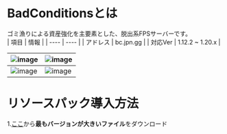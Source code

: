 # BadConditionsとは
ゴミ漁りによる資産強化を主要素とした、脱出系FPSサーバーです。  
| 項目 | 情報 |
| ---- | ---- |
| アドレス | bc.jpn.gg |
| 対応Ver | 1.12.2 ~ 1.20.x |

|  ![image](https://github.com/tsukineko0308/BadConditions/blob/main/img/1.png?raw=true)  |  ![image](https://github.com/tsukineko0308/BadConditions/blob/main/img/2.png?raw=true)  |
| ---- | ---- |
|  ![image](https://github.com/tsukineko0308/BadConditions/blob/main/img/3.png?raw=true)  |  ![image](https://github.com/tsukineko0308/BadConditions/blob/main/img/4.png?raw=true)  |
# リソースパック導入方法
1.[ここ](https://github.com/tsukineko0308/BadConditions/tree/main/resourcepacks)から**最もバージョンが大きいファイル**をダウンロード
